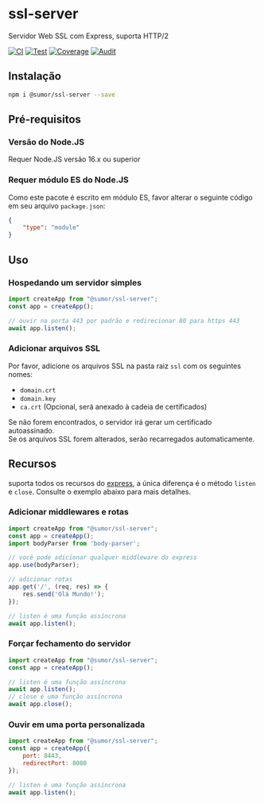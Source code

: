 # ssl-server
Servidor Web SSL com Express, suporta HTTP/2

[![CI](https://github.com/sumor-cloud/ssl-server/actions/workflows/ci.yml/badge.svg)](https://github.com/sumor-cloud/ssl-server/actions/workflows/ci.yml)
[![Test](https://github.com/sumor-cloud/ssl-server/actions/workflows/ut.yml/badge.svg)](https://github.com/sumor-cloud/ssl-server/actions/workflows/ut.yml)
[![Coverage](https://github.com/sumor-cloud/ssl-server/actions/workflows/coverage.yml/badge.svg)](https://github.com/sumor-cloud/ssl-server/actions/workflows/coverage.yml)
[![Audit](https://github.com/sumor-cloud/ssl-server/actions/workflows/audit.yml/badge.svg)](https://github.com/sumor-cloud/ssl-server/actions/workflows/audit.yml)

## Instalação
```bash
npm i @sumor/ssl-server --save
```

## Pré-requisitos

### Versão do Node.JS
Requer Node.JS versão 16.x ou superior

### Requer módulo ES do Node.JS
Como este pacote é escrito em módulo ES,
favor alterar o seguinte código em seu arquivo ```package.json```:
```json
{
    "type": "module"
}
```

## Uso

### Hospedando um servidor simples

```javascript
import createApp from "@sumor/ssl-server";
const app = createApp();

// ouvir na porta 443 por padrão e redirecionar 80 para https 443
await app.listen();
```


### Adicionar arquivos SSL
Por favor, adicione os arquivos SSL na pasta raiz ```ssl``` com os seguintes nomes:
- ```domain.crt```
- ```domain.key```
- ```ca.crt``` (Opcional, será anexado à cadeia de certificados)

Se não forem encontrados, o servidor irá gerar um certificado autoassinado.  
Se os arquivos SSL forem alterados, serão recarregados automaticamente.

## Recursos

suporta todos os recursos do [express](https://www.npmjs.com/package/express), a única diferença é o método ```listen``` e ```close```. Consulte o exemplo abaixo para mais detalhes.

### Adicionar middlewares e rotas

```javascript
import createApp from "@sumor/ssl-server";
const app = createApp();
import bodyParser from 'body-parser';

// você pode adicionar qualquer middleware do express
app.use(bodyParser);

// adicionar rotas
app.get('/', (req, res) => {
    res.send('Olá Mundo!');
});

// listen é uma função assíncrona
await app.listen();
```

### Forçar fechamento do servidor

```javascript
import createApp from "@sumor/ssl-server";
const app = createApp();

// listen é uma função assíncrona
await app.listen();
// close é uma função assíncrona
await app.close();
```

### Ouvir em uma porta personalizada

```javascript
import createApp from "@sumor/ssl-server";
const app = createApp({
    port: 8443,
    redirectPort: 8080
});

// listen é uma função assíncrona
await app.listen();
```